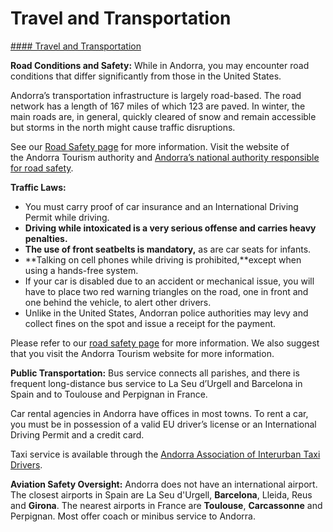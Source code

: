 # Travel and Transportation

[#### Travel and Transportation](javascript:void(0); "Travel and Transportation")

**Road Conditions and Safety:** While in Andorra, you may encounter road conditions that differ significantly from those in the United States.

Andorra’s transportation infrastructure is largely road-based. The road network has a length of 167 miles of which 123 are paved. In winter, the main roads are, in general, quickly cleared of snow and remain accessible but storms in the north might cause traffic disruptions.

See our [Road Safety page](https://travel.state.gov/content/travel/en/international-travel/before-you-go/driving-and-road-safety.html) for more information. Visit the website of the Andorra Tourism authority and [Andorra’s national authority responsible for road safety](https://www.mobilitat.ad/).

**Traffic Laws:**

* You must carry proof of car insurance and an International Driving Permit while driving.
* **Driving while intoxicated is a very serious offense and carries heavy penalties.**
* **The use of front seatbelts is mandatory,** as are car seats for infants.
* **Talking on cell phones while driving is prohibited,**except when using a hands-free system.
* If your car is disabled due to an accident or mechanical issue, you will have to place two red warning triangles on the road, one in front and one behind the vehicle, to alert other drivers.
* Unlike in the United States, Andorran police authorities may levy and collect fines on the spot and issue a receipt for the payment.

Please refer to our [road safety page](https://travel.state.gov/content/travel/en/international-travel/before-you-go/driving-and-road-safety.html) for more information. We also suggest that you visit the Andorra Tourism website for more information.

**Public Transportation:** Bus service connects all parishes, and there is frequent long-distance bus service to La Seu d’Urgell and Barcelona in Spain and to Toulouse and Perpignan in France.

Car rental agencies in Andorra have offices in most towns. To rent a car, you must be in possession of a valid EU driver’s license or an International Driving Permit and a credit card.

Taxi service is available through the [Andorra Association of Interurban Taxi Drivers](https://visitandorra.com/places-and-services/association-of-interurban-taxi-drivers/).

**Aviation Safety Oversight:** Andorra does not have an international airport. The closest airports in Spain are La Seu d'Urgell, **Barcelona**, Lleida, Reus and **Girona**. The nearest airports in France are **Toulouse**, **Carcassonne** and Perpignan. Most offer coach or minibus service to Andorra.